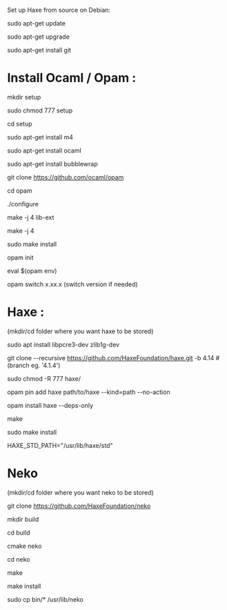 Set up Haxe from source on Debian:

sudo apt-get update

sudo apt-get upgrade

sudo apt-get install git

# Install Ocaml / Opam :

mkdir setup

sudo chmod 777 setup

cd setup

sudo apt-get install m4

sudo apt-get install ocaml

sudo apt-get install bubblewrap

git clone https://github.com/ocaml/opam

cd opam

./configure

make -j 4 lib-ext

make -j 4

sudo make install

opam init

eval $(opam env)

opam switch x.xx.x (switch version if needed)


# Haxe :

(mkdir/cd folder where you want haxe to be stored)

sudo apt install libpcre3-dev zlib1g-dev

git clone --recursive https://github.com/HaxeFoundation/haxe.git -b 4.14  #(branch eg. '4.1.4')

sudo chmod -R 777 haxe/

opam pin add haxe path/to/haxe --kind=path --no-action

opam install haxe --deps-only

make

sudo make install

HAXE_STD_PATH="/usr/lib/haxe/std"


# Neko 

(mkdir/cd folder where you want neko to be stored)

git clone https://github.com/HaxeFoundation/neko

mkdir build

cd build

cmake neko

cd neko

make

make install

sudo cp bin/* /usr/lib/neko
